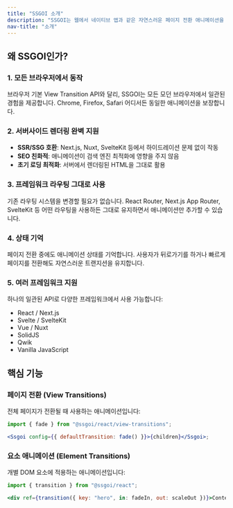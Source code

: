 ```yaml
---
title: "SSGOI 소개"
description: "SSGOI는 웹에서 네이티브 앱과 같은 자연스러운 페이지 전환 애니메이션을 구현할 수 있게 해주는 라이브러리입니다."
nav-title: "소개"
---
```


## 왜 SSGOI인가?

### 1. 모든 브라우저에서 동작

브라우저 기본 View Transition API와 달리, SSGOI는 모든 모던 브라우저에서 일관된 경험을 제공합니다. Chrome, Firefox, Safari 어디서든 동일한 애니메이션을 보장합니다.

### 2. 서버사이드 렌더링 완벽 지원

- **SSR/SSG 호환**: Next.js, Nuxt, SvelteKit 등에서 하이드레이션 문제 없이 작동
- **SEO 친화적**: 애니메이션이 검색 엔진 최적화에 영향을 주지 않음
- **초기 로딩 최적화**: 서버에서 렌더링된 HTML을 그대로 활용

### 3. 프레임워크 라우팅 그대로 사용

기존 라우팅 시스템을 변경할 필요가 없습니다. React Router, Next.js App Router, SvelteKit 등 어떤 라우팅을 사용하든 그대로 유지하면서 애니메이션만 추가할 수 있습니다.

### 4. 상태 기억

페이지 전환 중에도 애니메이션 상태를 기억합니다. 사용자가 뒤로가기를 하거나 빠르게 페이지를 전환해도 자연스러운 트랜지션을 유지합니다.

### 5. 여러 프레임워크 지원

하나의 일관된 API로 다양한 프레임워크에서 사용 가능합니다:

- React / Next.js
- Svelte / SvelteKit
- Vue / Nuxt
- SolidJS
- Qwik
- Vanilla JavaScript

## 핵심 기능

### 페이지 전환 (View Transitions)

전체 페이지가 전환될 때 사용하는 애니메이션입니다:

```jsx
import { fade } from "@ssgoi/react/view-transitions";

<Ssgoi config={{ defaultTransition: fade() }}>{children}</Ssgoi>;
```

### 요소 애니메이션 (Element Transitions)

개별 DOM 요소에 적용하는 애니메이션입니다:

```jsx
import { transition } from "@ssgoi/react";

<div ref={transition({ key: "hero", in: fadeIn, out: scaleOut })}>Content</div>;
```
